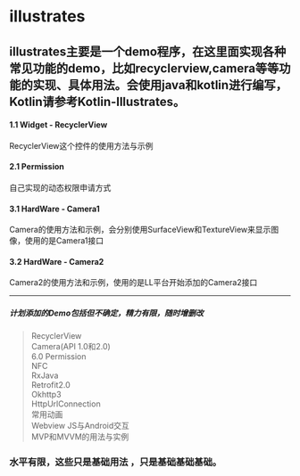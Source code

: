 # illustrates
## illustrates主要是一个demo程序，在这里面实现各种常见功能的demo，比如recyclerview,camera等等功能的实现、具体用法。会使用java和kotlin进行编写，Kotlin请参考Kotlin-Illustrates。

#### 1.1 Widget - RecyclerView  
RecyclerView这个控件的使用方法与示例  


#### 2.1 Permission   
自己实现的动态权限申请方式   


#### 3.1 HardWare - Camera1
Camera的使用方法和示例，会分别使用SurfaceView和TextureView来显示图像，使用的是Camera1接口


#### 3.2 HardWare - Camera2
Camera2的使用方法和示例，使用的是LL平台开始添加的Camera2接口

___
##### 计划添加的Demo包括但不确定，精力有限，随时增删改
>RecyclerView  
>Camera(API 1.0和2.0)  
>6.0 Permission  
>NFC  
>RxJava  
>Retrofit2.0  
>Okhttp3  
>HttpUrlConnection  
>常用动画  
>Webview JS与Android交互  
>MVP和MVVM的用法与实例  



### 水平有限，这些只是基础用法 ，只是基础基础基础。